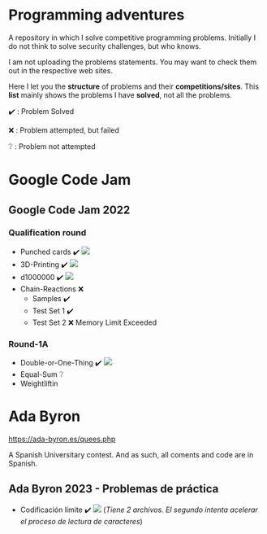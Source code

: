 # Programming adventures
A repository in which I solve competitive programming problems.
Initially I do not think to solve security challenges, but who knows.

I am not uploading the problems statements. You may want to check them out in the respective web sites.

Here I let you the **structure** of problems and their **competitions/sites**. This **list** mainly shows the problems I have **solved**, not all the problems.

:heavy_check_mark: : Problem Solved

:x: : Problem attempted, but failed

:grey_question: : Problem not attempted

# Google Code Jam
## Google Code Jam 2022
### Qualification round
* Punched cards :heavy_check_mark: <img src="https://img.shields.io/badge/Python-FFD43B?style=for-the-badge&logo=python&logoColor=blue"/>
* 3D-Printing :heavy_check_mark: <img src="https://img.shields.io/badge/Python-FFD43B?style=for-the-badge&logo=python&logoColor=blue"/>
* d1000000 :heavy_check_mark: <img src="https://img.shields.io/badge/Python-FFD43B?style=for-the-badge&logo=python&logoColor=blue"/>
* Chain-Reactions :x:
    * Samples :heavy_check_mark:
    * Test Set 1 :heavy_check_mark:
    * Test Set 2 :x: Memory Limit Exceeded
### Round-1A
* Double-or-One-Thing :heavy_check_mark: <img src="https://img.shields.io/badge/Python-FFD43B?style=for-the-badge&logo=python&logoColor=blue"/>
* Equal-Sum :grey_question: 
* Weightliftin


# Ada Byron
https://ada-byron.es/quees.php

A Spanish Universitary contest. And as such, all coments and code are in Spanish.

## Ada Byron 2023 - Problemas de práctica
* Codificación límite :heavy_check_mark: <img src="https://img.shields.io/badge/-c++-black?logo=c%2B%2B&style=socia"/> 
(_Tiene 2 archivos. El segundo intenta acelerar el proceso de lectura de caracteres_)
